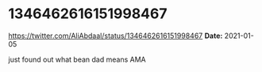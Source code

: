 # 1346462616151998467
https://twitter.com/AliAbdaal/status/1346462616151998467
**Date:** 2021-01-05

just found out what bean dad means AMA
